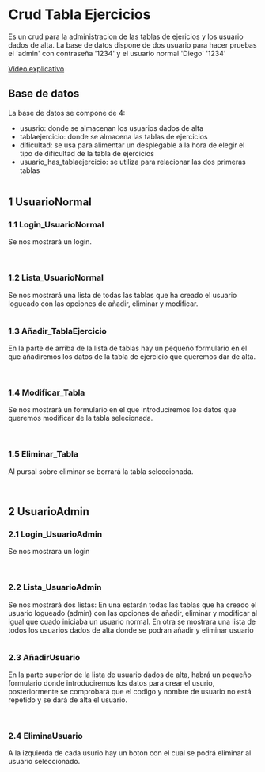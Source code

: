 # Crud Tabla Ejercicios

Es un crud para la administracion de las tablas de ejericios y los usuario dados de alta.
La base de datos dispone de dos usuario para hacer pruebas el 'admin' con contraseña '1234' y el usuario normal
'Diego' '1234'

<a href="https://youtu.be/XD7eIDgcNJw" target="_blank">Video explicativo</a>

## Base de datos

La base de datos se compone de 4:
- ususrio: donde se almacenan los usuarios dados de alta
- tablaejercicio: donde se almacena las tablas de ejercicios
- dificultad: se usa para alimentar un desplegable a la hora de elegir el tipo de dificultad de la tabla de ejercicios
- usuario_has_tablaejercicio: se utiliza para relacionar las dos primeras tablas

<img src="imagenes/bbdd.png" alt="">



## 1 UsuarioNormal

### 1.1 Login_UsuarioNormal

Se nos mostrará un login.

<img src="imagenes/loginnormal1.png" alt="">
<img src="imagenes/loginnormal2.png" alt="">

### 1.2 Lista_UsuarioNormal

Se nos mostrará una lista de todas las tablas que ha creado el usuario logueado con las opciones de añadir, eliminar y modificar.

<img src="imagenes/listarnoadmin.png" alt="">

### 1.3 Añadir_TablaEjercicio

En la parte de arriba de la lista de tablas hay un pequeño formulario en el que añadiremos los datos de la tabla
de ejercicio que queremos dar de alta.

<img src="imagenes/aniadirtabla1.png" alt="">
<img src="imagenes/aniadirtabla2.png" alt="">

### 1.4 Modificar_Tabla

Se nos mostrará un formulario en el que introduciremos los datos que queremos modificar de la tabla selecionada.

<img src="imagenes/modificartabla1.png" alt="">
<img src="imagenes/modificartabla2.png" alt="">
<img src="imagenes/modificartabla3.png" alt="">

### 1.5 Eliminar_Tabla

Al pursal sobre eliminar se borrará la tabla seleccionada.

<img src="imagenes/eleminartabla1.png" alt="">
<img src="imagenes/eleminartabla2.png" alt="">


## 2 UsuarioAdmin

### 2.1 Login_UsuarioAdmin

Se nos mostrara un login

<img src="imagenes/loginadmin1.png" alt="">
<img src="imagenes/loginadmin2.png" alt="">

### 2.2 Lista_UsuarioAdmin

Se nos mostrará dos listas:
En una estarán todas las tablas que ha creado el usuario logueado (admin) con las opciones de añadir, eliminar y modificar al igual que cuado iniciaba un usuario normal.
En otra se mostrara una lista de todos los usuarios dados de alta donde se podran añadir y eliminar usuario

<img src="imagenes/listaradmin.png" alt="">

### 2.3 AñadirUsuario

En la parte superior de la lista de usuario dados de alta, habrá un pequeño formulario donde introduciremos los datos para crear el usurio, posteriormente se comprobará
que el codigo y nombre de usuario no está repetido y se dará de alta el usuario.

<img src="imagenes/aniadirusuario1.png" alt="">
<img src="imagenes/aniadirusuario2.png" alt="">

### 2.4 EliminaUsuario

A la izquierda de cada usurio hay un boton con el cual se podrá eliminar al usuario seleccionado.

<img src="imagenes/eliminarusuario1.png" alt="">
<img src="imagenes/eleminarusuario2.png" alt="">
